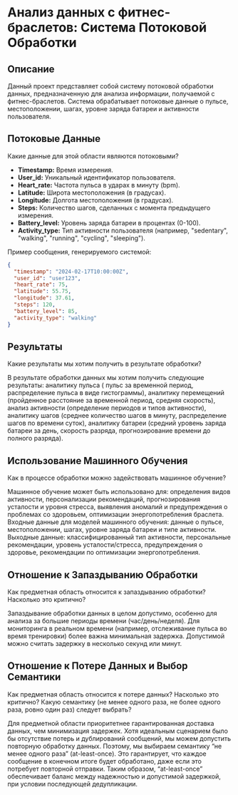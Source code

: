 # Анализ данных с фитнес-браслетов: Система Потоковой Обработки

## Описание

Данный проект представляет собой систему потоковой обработки данных, предназначенную для анализа информации, получаемой с фитнес-браслетов. Система обрабатывает потоковые данные о пульсе, местоположении, шагах, уровне заряда батареи и активности пользователя.

## Потоковые Данные

Какие данные для этой области являются потоковыми?

*   **Timestamp:** Время измерения.
*   **User_id:** Уникальный идентификатор пользователя.
*   **Heart_rate:** Частота пульса в ударах в минуту (bpm).
*   **Latitude:** Широта местоположения (в градусах).
*   **Longitude:** Долгота местоположения (в градусах).
*   **Steps:** Количество шагов, сделанных с момента предыдущего измерения.
*   **Battery_level:** Уровень заряда батареи в процентах (0-100).
*   **Activity_type:** Тип активности пользователя (например, "sedentary", "walking", "running", "cycling", "sleeping").

Пример сообщения, генерируемого системой:

```json
{
  "timestamp": "2024-02-17T10:00:00Z",
  "user_id": "user123",
  "heart_rate": 75,
  "latitude": 55.75,
  "longitude": 37.61,
  "steps": 120,
  "battery_level": 85,
  "activity_type": "walking"
}
```
## Результаты
Какие результаты мы хотим получить в результате обработки?

В результате обработки данных мы хотим получить следующие результаты: аналитику пульса ( пульс за временной период, распределение пульса в виде гистограммы), аналитику перемещений (пройденное расстояние за временной период, средняя скорость), анализ активности (определение периодов и типов активности), аналитику шагов (среднее количество шагов в минуту, распределение шагов по времени суток), аналитику батареи (средний уровень заряда батареи за день, скорость разряда, прогнозирование времени до полного разряда).

## Использование Машинного Обучения
Как в процессе обработки можно задействовать машинное обучение?

Машинное обучение может быть использовано для: определения видов активности, персонализации рекомендаций, прогнозирования усталости и уровня стресса, выявления аномалий и предупреждения о проблемах со здоровьем, оптимизации энергопотребления браслета. Входные данные для моделей машинного обучения: данные о пульсе, местоположении, шагах, уровне заряда батареи и типе активности. Выходные данные: классифицированный тип активности, персональные рекомендации, уровень усталости/стресса, предупреждения о здоровье, рекомендации по оптимизации энергопотребления.

## Отношение к Запаздыванию Обработки
Как предметная область относится к запаздыванию обработки? Насколько это критично?

Запаздывание обработки данных в целом допустимо, особенно для анализа за большие периоды времени (час/день/неделя). Для мониторинга в реальном времени (например, отслеживание пульса во время тренировки) более важна минимальная задержка. Допустимой можно считать задержку в несколько секунд или минут.

## Отношение к Потере Данных и Выбор Семантики
Как предметная область относится к потере данных? Насколько это критично? Какую семантику (не менее одного раза, не более одного раза, ровно один раз) следует выбрать?

Для предметной области приоритетнее гарантированная доставка данных, чем минимизация задержек. Хотя идеальным сценарием было бы отсутствие потерь и дублирований сообщений, мы можем допустить повторную обработку данных. Поэтому, мы выбираем семантику “не менее одного раза” (at-least-once). Это гарантирует, что каждое сообщение в конечном итоге будет обработано, даже если это потребует повторной отправки. Таким образом, “at-least-once” обеспечивает баланс между надежностью и допустимой задержкой, при условии последующей дедупликации.
